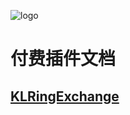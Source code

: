 ![logo](https://docsify.js.org/_media/icon.svg)

# 付费插件文档

##   [KLRingExchange](KLRingExchange/README)
